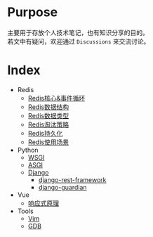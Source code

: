 # Purpose

主要用于存放个人技术笔记，也有知识分享的目的。  
若文中有疑问，欢迎通过 `Discussions` 来交流讨论。

# Index

- Redis
  - [Redis核心&事件循环](redis/redis-core.md)
  - [Redis数据结构](redis/redis-data-structure.md)
  - [Redis数据类型](redis/redis-data-type.md)
  - [Redis淘汰策略](redis/redis-eviction.md)
  - [Redis持久化](redis/redis-persistence.md)
  - [Redis使用场景](redis/redis-usage-scenario.md)
- Python
  - [WSGI](python/WSGI.md)
  - [ASGI](python/ASGI.md)
  - [Django](python/django/django.md)
    - [django-rest-framework](python/django/drf.md)
    - [django-guardian](python/django/django-guardian.md)
- Vue
  - [响应式原理](vue/reactivity.js)
- Tools
  - [Vim](tools/vim.md)
  - [GDB](tools/gdb.md)
